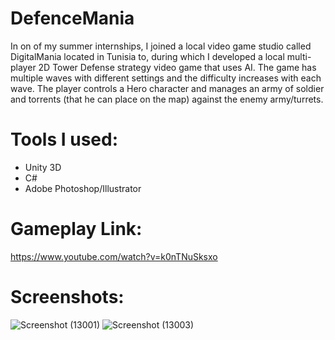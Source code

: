 # DefenceMania
In on of my summer internships, I joined a local video game studio called DigitalMania located in Tunisia to, during which I developed a local multi-player 2D Tower Defense strategy video game that uses AI. The game has multiple waves with different settings and the difficulty increases with each wave. The player controls a Hero character and manages an army of soldier and torrents (that he can place on the map) against the enemy army/turrets.

# Tools I used:
- Unity 3D
- C#
- Adobe Photoshop/Illustrator

# Gameplay Link:
https://www.youtube.com/watch?v=k0nTNuSksxo

# Screenshots:
![Screenshot (13001)](https://user-images.githubusercontent.com/39882287/125126599-3ec98100-e0f3-11eb-9989-41f757d219f7.png)
![Screenshot (13003)](https://user-images.githubusercontent.com/39882287/125126623-45f08f00-e0f3-11eb-9d54-36c56bd2235b.png)



